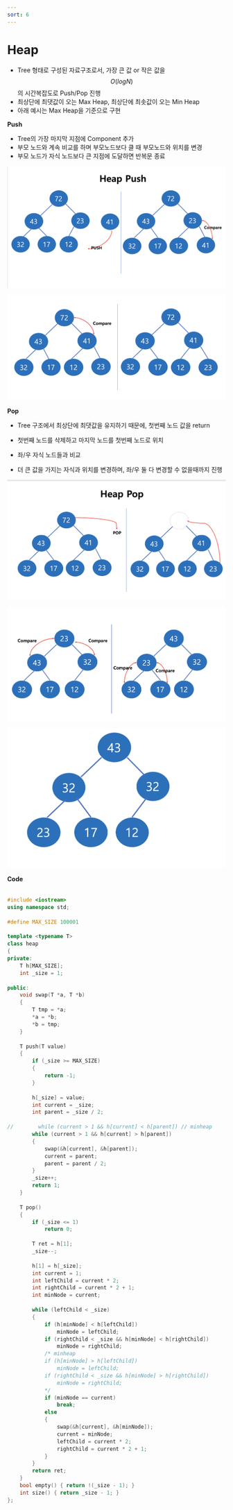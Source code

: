 ```yaml
---
sort: 6
---
```


# Heap

* Tree 형태로 구성된 자료구조로서, 가장 큰 값 or 작은 값을 $$O(logN)$$ 의 시간복잡도로 Push/Pop 진행
* 최상단에 최댓값이 오는 Max Heap, 최상단에 최솟값이 오는 Min Heap
* 아래 예시는 Max Heap을 기준으로 구현

**Push**

* Tree의 가장 마지막 지점에 Component 추가
* 부모 노드와 계속 비교를 하며 부모노드보다 클 때 부모노드와 위치를 변경
* 부모 노드가 자식 노드보다 큰 지점에 도달하면 반복문 종료

![heap_pop1](./Img/heap_push1.png)

![heap_pop1](./Img/heap_push2.png)

**Pop**

* Tree 구조에서 최상단에 최댓값을 유지하기 때문에, 첫번째 노드 값을 return

* 첫번째 노드를 삭제하고 마지막 노드를 첫번째 노드로 위치
* 좌/우 자식 노드들과 비교
* 더 큰 값을 가지는 자식과 위치를 변경하며, 좌/우 둘 다 변경할 수 없을때까지 진행

![heap_pop1](./Img/heap_pop1.png)

![heap_pop1](./Img/heap_pop2.png)

![heap_pop1](./Img/heap_pop3.png)

**Code**

```c++

#include <iostream>
using namespace std;

#define MAX_SIZE 100001

template <typename T>
class heap
{
private:
    T h[MAX_SIZE];
    int _size = 1;

public:
    void swap(T *a, T *b)
    {
        T tmp = *a;
        *a = *b;
        *b = tmp;
    }

    T push(T value)
    {
        if (_size >= MAX_SIZE)
        {
            return -1;
        }

        h[_size] = value;
        int current = _size;
        int parent = _size / 2;

//        while (current > 1 && h[current] < h[parent]) // minheap
        while (current > 1 && h[current] > h[parent])
        {
            swap(&h[current], &h[parent]);
            current = parent;
            parent = parent / 2;
        }
        _size++;
        return 1;
    }

    T pop()
    {
        if (_size <= 1)
            return 0;

        T ret = h[1];
        _size--;

        h[1] = h[_size];
        int current = 1;
        int leftChild = current * 2;
        int rightChild = current * 2 + 1;
        int minNode = current;

        while (leftChild < _size)
        {
            if (h[minNode] < h[leftChild])
                minNode = leftChild;
            if (rightChild < _size && h[minNode] < h[rightChild])
                minNode = rightChild;
            /* minheap
            if (h[minNode] > h[leftChild])
                minNode = leftChild;
            if (rightChild < _size && h[minNode] > h[rightChild])
                minNode = rightChild;
            */
            if (minNode == current)
                break;
            else
            {
                swap(&h[current], &h[minNode]);
                current = minNode;
                leftChild = current * 2;
                rightChild = current * 2 + 1;
            }
        }
        return ret;
    }
    bool empty() { return !(_size - 1); }
    int size() { return _size - 1; }
};
```

